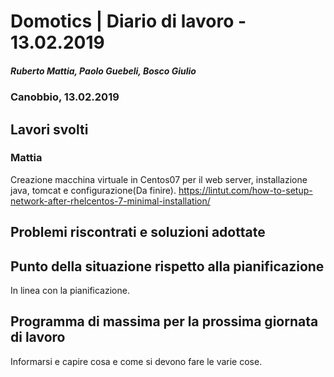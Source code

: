 # Domotics | Diario di lavoro - 13.02.2019

##### Ruberto Mattia, Paolo Guebeli, Bosco Giulio

### Canobbio, 13.02.2019

## Lavori svolti

### Mattia

Creazione macchina virtuale in Centos07 per il web server, installazione java, tomcat e configurazione(Da finire).
https://lintut.com/how-to-setup-network-after-rhelcentos-7-minimal-installation/

##  Problemi riscontrati e soluzioni adottate


##  Punto della situazione rispetto alla pianificazione
In linea con la pianificazione.


## Programma di massima per la prossima giornata di lavoro
Informarsi e capire cosa e come si devono fare le varie cose.
